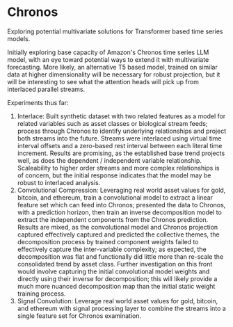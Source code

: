 # Chronos
Exploring potential multivariate solutions for Transformer based time series models.

Initially exploring base capacity of Amazon's Chronos time series LLM model, with an eye toward potential ways to extend it with multivariate forecasting.  More likely, an alternative T5 based model, trained on similar data at higher dimensionality will be necessary for robust projection, but it will be interesting to see what the attention heads will pick up from interlaced parallel streams.

Experiments thus far:
1. Interlace: Built synthetic dataset with two related features as a model for related variables such as asset classes or biological stream feeds; process through Chronos to identify underlying relationships and project both streams into the future.  Streams were interlaced using virtual time interval offsets and a zero-based rest interval between each literal time increment.  Results are promising, as the established base trend projects well, as does the dependent / independent variable relationship.  Scaleability to higher order streams and more complex relationships is of concern, but the initial response indicates that the model may be robust to interlaced analysis.
2. Convolutional Compression: Leveraging real world asset values for gold, bitcoin, and ethereum, train a convolutional model to extract a linear feature set which can feed into Chronos; presented the data to Chronos, with a prediction horizon, then train an inverse decomposition model to extract the independent components from the Chronos prediction.  Results are mixed, as the convolutional model and Chronos projection captured effectively captured and predicted the collective themes, the decomposition process by trained component weights failed to effectively capture the inter-variable complexity; as expected, the decomposition was flat and functionally did little more than re-scale the consolidated trend by asset class.  Further investigation on this front would involve capturing the initial convolutional model weights and directly using their inverse for decomposition; this will likely provide a much more nuanced decomposition map than the initial static weight training process.
3. Signal Convolution: Leverage real world asset values for gold, bitcoin, and ethereum with signal processing layer to combine the streams into a single feature set for Chronos examination.
